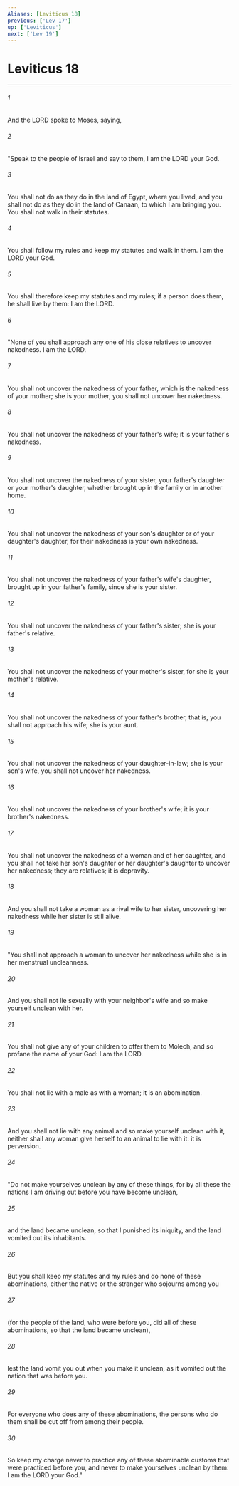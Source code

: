 ```yaml
---
Aliases: [Leviticus 18]
previous: ['Lev 17']
up: ['Leviticus']
next: ['Lev 19']
---
```

# Leviticus 18

***

 

###### 1 
And the LORD spoke to Moses, saying, 
 

###### 2 
"Speak to the people of Israel and say to them, I am the LORD your God. 
 

###### 3 
You shall not do as they do in the land of Egypt, where you lived, and you shall not do as they do in the land of Canaan, to which I am bringing you. You shall not walk in their statutes. 
 

###### 4 
You shall follow my rules and keep my statutes and walk in them. I am the LORD your God. 
 

###### 5 
You shall therefore keep my statutes and my rules; if a person does them, he shall live by them: I am the LORD.
 
 

###### 6 
"None of you shall approach any one of his close relatives to uncover nakedness. I am the LORD. 
 

###### 7 
You shall not uncover the nakedness of your father, which is the nakedness of your mother; she is your mother, you shall not uncover her nakedness. 
 

###### 8 
You shall not uncover the nakedness of your father's wife; it is your father's nakedness. 
 

###### 9 
You shall not uncover the nakedness of your sister, your father's daughter or your mother's daughter, whether brought up in the family or in another home. 
 

###### 10 
You shall not uncover the nakedness of your son's daughter or of your daughter's daughter, for their nakedness is your own nakedness. 
 

###### 11 
You shall not uncover the nakedness of your father's wife's daughter, brought up in your father's family, since she is your sister. 
 

###### 12 
You shall not uncover the nakedness of your father's sister; she is your father's relative. 
 

###### 13 
You shall not uncover the nakedness of your mother's sister, for she is your mother's relative. 
 

###### 14 
You shall not uncover the nakedness of your father's brother, that is, you shall not approach his wife; she is your aunt. 
 

###### 15 
You shall not uncover the nakedness of your daughter-in-law; she is your son's wife, you shall not uncover her nakedness. 
 

###### 16 
You shall not uncover the nakedness of your brother's wife; it is your brother's nakedness. 
 

###### 17 
You shall not uncover the nakedness of a woman and of her daughter, and you shall not take her son's daughter or her daughter's daughter to uncover her nakedness; they are relatives; it is depravity. 
 

###### 18 
And you shall not take a woman as a rival wife to her sister, uncovering her nakedness while her sister is still alive.
 
 

###### 19 
"You shall not approach a woman to uncover her nakedness while she is in her menstrual uncleanness. 
 

###### 20 
And you shall not lie sexually with your neighbor's wife and so make yourself unclean with her. 
 

###### 21 
You shall not give any of your children to offer them to Molech, and so profane the name of your God: I am the LORD. 
 

###### 22 
You shall not lie with a male as with a woman; it is an abomination. 
 

###### 23 
And you shall not lie with any animal and so make yourself unclean with it, neither shall any woman give herself to an animal to lie with it: it is perversion.
 
 

###### 24 
"Do not make yourselves unclean by any of these things, for by all these the nations I am driving out before you have become unclean, 
 

###### 25 
and the land became unclean, so that I punished its iniquity, and the land vomited out its inhabitants. 
 

###### 26 
But you shall keep my statutes and my rules and do none of these abominations, either the native or the stranger who sojourns among you 
 

###### 27 
(for the people of the land, who were before you, did all of these abominations, so that the land became unclean), 
 

###### 28 
lest the land vomit you out when you make it unclean, as it vomited out the nation that was before you. 
 

###### 29 
For everyone who does any of these abominations, the persons who do them shall be cut off from among their people. 
 

###### 30 
So keep my charge never to practice any of these abominable customs that were practiced before you, and never to make yourselves unclean by them: I am the LORD your God."
 
